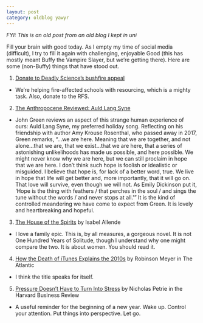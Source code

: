 ```yaml
---
layout: post
category: oldblog yawyr
---
```


_FYI: This is an old post from an old blog I kept in uni_

Fill your brain with good today. As I empty my time of social media (difficult), I try to fill it again with challenging, enjoyable Good (this has mostly meant Buffy the Vampire Slayer, but we’re getting there). Here are some (non-Buffy) things that have stood out.

1. [Donate to Deadly Science’s bushfire appeal](https://www.gofundme.com/f/1uwnhtyoqo?utm_medium=social&utm_source=twitter&utm_campaign=p_na+share-sheet&rcid=3380a204ac5b4d4bb261d7ca881c770d)
- We’re helping fire-affected schools with resourcing, which is a mighty task. Also, donate to the RFS.
2. [The Anthropocene Reviewed: Auld Lang Syne](https://www.wnycstudios.org/podcasts/anthropocene-reviewed/episodes/anthropocene-reviewed-auld-lang-syne)
- John Green reviews an aspect of this strange human experience of ours: Auld Lang Syne, my preferred holiday song. Reflecting on his friendship with author Amy Krouse Rosenthal, who passed away in 2017, Green remarks, “…we are here. Meaning that we are together, and not alone…that we are, that we exist…that we are here, that a series of astonishing unlikelihoods has made us possible, and here possible. We might never know why we are here, but we can still proclaim in hope that we are here. I don’t think such hope is foolish or idealistic or misguided. I believe that hope is, for lack of a better word, true. We live in hope that life will get better and, more importantly, that it will go on. That love will survive, even though we will not. As Emily Dickinson put it, ‘Hope is the thing with feathers / that perches in the soul / and sings the tune without the words / and never stops at all.'” It is the kind of controlled meandering we have come to expect from Green. It is lovely and heartbreaking and hopeful.
3. [The House of the Spirits](https://www.amazon.com.au/House-Spirits-Isabel-Allende/dp/1501117017) by Isabel Allende
- I love a family epic. This is, by all measures, a gorgeous novel. It is not One Hundred Years of Solitude, though I understand why one might compare the two. It is about women. You should read it.
4. [How the Death of iTunes Explains the 2010s](https://www.theatlantic.com/technology/archive/2020/01/how-death-itunes-explains-2010s/604291/) by Robinson Meyer in The Atlantic
- I think the title speaks for itself.
5. [Pressure Doesn’t Have to Turn Into Stress](https://hbr.org/2017/03/pressure-doesnt-have-to-turn-into-stress?utm_medium=social&utm_source=twitter&utm_campaign=hbr) by Nicholas Petrie in the Harvard Business Review
- A useful reminder for the beginning of a new year. Wake up. Control your attention. Put things into perspective. Let go.
